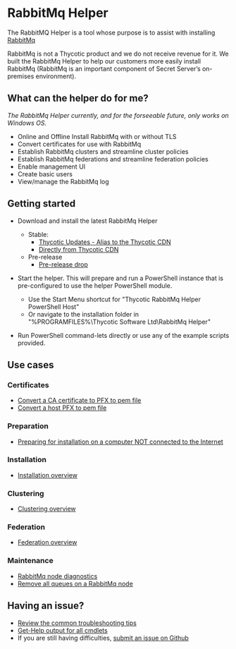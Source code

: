 # RabbitMq Helper

The RabbitMQ Helper is a tool whose purpose is to assist with installing [RabbitMq](https://www.rabbitmq.com)

RabbitMq is not a Thycotic product and we do not receive revenue for it. We built the RabbitMq Helper to help our customers more easily install RabbitMq (RabbitMq is an important component of Secret Server’s on-premises environment).

## What can the helper do for me?

*The RabbitMq Helper currently, and for the forseeable future, only works on Windows OS.*

- Online and Offline Install RabbitMq with or without TLS
- Convert certificates for use with RabbitMq
- Establish RabbitMq clusters and streamline cluster policies
- Establish RabbitMq federations and streamline federation policies
- Enable management UI
- Create basic users
- View/manage the RabbitMq log 

## Getting started

- Download and install the latest RabbitMq Helper
    - Stable:
        - [Thycotic Updates - Alias to the Thycotic CDN](https://updates.thycotic.net/links.ashx?RabbitMqInstaller)
        - [Directly from Thycotic CDN](https://thycocdn.azureedge.net/engineinstallerfiles-master/rabbitMqSiteConnector/grmqh.msi)
    - Pre-release
        - [Pre-release drop](https://thycodevstorage.blob.core.windows.net/engineinstallerfiles-qa/rabbitMqSiteConnector/grmqh.msi)

- Start the helper. This will prepare and run a PowerShell instance that is pre-configured to use the helper PowerShell module.
    - Use the Start Menu shortcut for "Thycotic RabbitMq Helper PowerShell Host"
    - Or navigate to the installation folder in "%PROGRAMFILES%\Thycotic Software Ltd\RabbitMq Helper"
- Run PowerShell command-lets directly or use any of the example scripts provided.

## Use cases

### Certificates

- [Convert a CA certificate to PFX to pem file](usecases/certificate/convert-cacerttopem.md)
- [Convert a host PFX to pem file](usecases/certificate/convert-pfxtopem.md)


### Preparation

- [Preparing for installation on a computer NOT connected to the Internet](usecases/installation/prepare-offline.md)

### Installation

- [Installation overview](usecases/installation/README.md)

### Clustering

- [Clustering overview](usecases/clustering/README.md)

### Federation

- [Federation overview](usecases/federation/README.md)

### Maintenance

- [RabbitMq node diagnostics](usecases/management/node-diagnostics.md)
- [Remove all queues on a RabbitMq node](usecases/management/remove-all-queues.md)

## Having an issue?

- [Review the common troubleshooting tips](troubleshooting.md)
- [Get-Help output for all cmdlets](get-help)
- If you are still having difficulties, [submit an issue on Github](https://github.com/thycotic/rabbitmq-helper/issues)